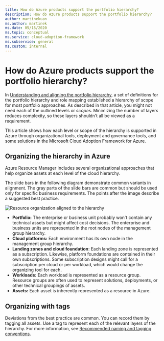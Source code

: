 ```yaml
---
title: How do Azure products support the portfolio hierarchy?
description: How do Azure products support the portfolio hierarchy?
author: martinekuan
ms.author: martinek
ms.date: 05/15/2020
ms.topic: conceptual
ms.service: cloud-adoption-framework
ms.subservice: general
ms.custom: internal
---
```


# How do Azure products support the portfolio hierarchy?

In [Understanding and aligning the portfolio hierarchy](./hosting-hierarchy.md), a set of definitions for the portfolio hierarchy and role mapping established a hierarchy of scope for most portfolio approaches. As described in that article, you might not need each of the outlined levels or *scopes*. Minimizing the number of layers reduces complexity, so these layers shouldn't all be viewed as a requirement.

This article shows how each level or scope of the hierarchy is supported in Azure through organizational tools, deployment and governance tools, and some solutions in the Microsoft Cloud Adoption Framework for Azure.

## Organizing the hierarchy in Azure

Azure Resource Manager includes several organizational approaches that help organize assets at each level of the cloud hierarchy.

The slide bars in the following diagram demonstrate common variants in alignment. The gray parts of the slide bars are common but should be used only for specific business requirements. The points after the image describe a suggested best practice.

![Resource organization aligned to the hierarchy](../../_images/ready/hierarchy-with-organizing-tools.png)

- **Portfolio:** The enterprise or business unit probably won't contain any technical assets but might affect cost decisions. The enterprise and business units are represented in the root nodes of the management group hierarchy.
- **Cloud platforms:** Each environment has its own node in the management group hierarchy.
- **Landing zones and cloud foundation:** Each landing zone is represented as a subscription. Likewise, platform foundations are contained in their own subscriptions. Some subscription designs might call for a subscription per cloud or per workload, which would change the organizing tool for each.
- **Workloads:** Each workload is represented as a resource group. Resource groups are often used to represent solutions, deployments, or other technical groupings of assets.
- **Assets:** Each asset is inherently represented as a resource in Azure.

## Organizing with tags

Deviations from the best practice are common. You can record them by tagging all assets. Use a tag to represent each of the relevant layers of the hierarchy. For more information, see [Recommended naming and tagging conventions](../../ready/azure-best-practices/naming-and-tagging.md).
